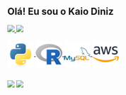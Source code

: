 ## Olá! Eu sou o Kaio Diniz
 <div>
  <a href="https://github.com/kaiodiniz1">
  <img height="160em" src="https://github-readme-stats.vercel.app/api?username=kaiodiniz1&show_icons=true&theme=vision-friendly-dark"/>
  <img height="160em" src="https://github-readme-stats.vercel.app/api/top-langs/?username=kaiodiniz1&layout=compact&langs_count=7&theme=vision-friendly-dark"/>
</div>
<div style="display: inline_block"><br>
  <img align="center" alt="kaiodiniz1-Python" height="60" width="60" src="https://raw.githubusercontent.com/devicons/devicon/master/icons/python/python-original.svg">
  <img align="center" alt="kaiodiniz1-R" height="60" width="60" src="https://github.com/devicons/devicon/blob/master/icons/r/r-original.svg">
  <img align="center" alt="kaiodiniz1-MySQL" height="60" width="60" src="https://github.com/devicons/devicon/blob/master/icons/mysql/mysql-original-wordmark.svg">
  <img align="center" alt="kaiodiniz1-AWS" height="60" width="60" src="https://github.com/devicons/devicon/blob/master/icons/amazonwebservices/amazonwebservices-original-wordmark.svg">

 
</div>
 
  ##
 
<div> 
  <a href = "mailto:kvd.vinicius@gmail.com"><img src="https://img.shields.io/badge/-Gmail-%23333?style=for-the-badge&logo=gmail&logoColor=white" target="_blank"></a>
  <a href="https://www.linkedin.com/in/kaiodiniz/" target="_blank"><img src="https://img.shields.io/badge/-LinkedIn-%230077B5?style=for-the-badge&logo=linkedin&logoColor=white" target="_blank"></a> 
</div>
